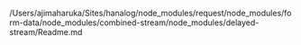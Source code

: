 /Users/ajimaharuka/Sites/hanalog/node_modules/request/node_modules/form-data/node_modules/combined-stream/node_modules/delayed-stream/Readme.md